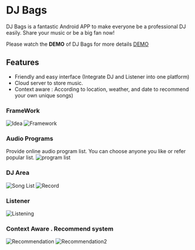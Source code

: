# DJ Bags

DJ Bags is a fantastic Android APP to make everyone be a professional DJ easily. Share your music or be a big fan now!

Please watch the **DEMO** of DJ Bags for more details 
[DEMO](https://drive.google.com/file/d/1fluWvI8XDI23fYbr6D6Ea1_EhmY7bHDp/view?usp=sharing)

## Features
* Friendly and easy interface (Integrate DJ and Listener into one platform)
* Cloud server to store music. 
* Context aware : According to location, weather, and date to recommend your own unique songs)

### FrameWork
![Idea](https://user-images.githubusercontent.com/34279209/34449410-9ba0bd72-ecef-11e7-884b-d2e966201615.jpg)
![Framework](https://user-images.githubusercontent.com/34279209/34448586-be0c4f24-ece6-11e7-998a-f9b0477e3f00.jpg)

### Audio Programs
Provide online audio program list. You can choose anyone you like or refer popular list.
![program list](https://user-images.githubusercontent.com/34279209/34448583-bbace3c4-ece6-11e7-9113-2271521da772.jpg)

### DJ Area
![Song List](https://user-images.githubusercontent.com/34279209/34448581-bb7c6136-ece6-11e7-83cd-095bde62caa0.jpg)
![Record](https://user-images.githubusercontent.com/34279209/34448582-bb950cfe-ece6-11e7-9e4a-bda16b2ba077.jpg)

### Listener
![Listening](https://user-images.githubusercontent.com/34279209/34448584-bbc3fa82-ece6-11e7-9035-98717bd0662d.jpg)

### Context Aware . Recommend system
![Recommendation](https://user-images.githubusercontent.com/34279209/34448585-bdcc398e-ece6-11e7-8d7e-348fd87933fb.jpg)
![Recommendation2](https://user-images.githubusercontent.com/34279209/34449283-a40e06e6-ecee-11e7-9c2a-62dfdd1a49dc.PNG)
